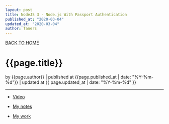 ```yaml
---
layout: post
title: NodeJS 3 - Node.js With Passport Authentication
published_at: "2020-03-04"
updated_at: "2020-03-04"
author: Taners
---
```


[BACK TO HOME](https://tane-rs.github.io)

# {{page.title}}

by {{page.author}} |
published at {{page.published_at | date: "%Y-%m-%d"}} |
updated at {{ page.updated_at | date: "%Y-%m-%d" }}

---

- [Video](https://www.youtube.com/watch?v=6FOq4cUdH8k&list=PLillGF-RfqbZ2ybcoD2OaabW2P7Ws8CWu&index=2)

- [My notes](https://github.com/tane-rs/Node_Passport_Auth/blob/master/notse.md)

- [My work](https://github.com/tane-rs/Node_Passport_Auth)